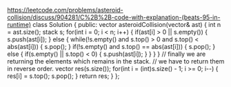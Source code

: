 https://leetcode.com/problems/asteroid-collision/discuss/904281/C%2B%2B-code-with-explanation-(beats-95-in-runtime)
class Solution {
public:
vector<int> asteroidCollision(vector<int>& ast) {
int n = ast.size();
stack<int> s;
for(int i = 0; i < n; i++) {
if(ast[i] > 0 || s.empty()) {
s.push(ast[i]);
}
else {
while(!s.empty() and s.top() > 0 and s.top() < abs(ast[i])) {
s.pop();
}
if(!s.empty() and s.top() == abs(ast[i])) {
s.pop();
}
else {
if(s.empty() || s.top() < 0) {
s.push(ast[i]);
}
}
}
}
// finally we are returning the elements which remains in the stack.
// we have to return them in reverse order.
vector<int> res(s.size());
for(int i = (int)s.size() - 1; i >= 0; i--) {
res[i] = s.top();
s.pop();
}
return res;
}
};